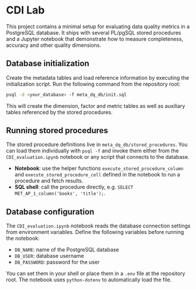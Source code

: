 # CDI Lab

This project contains a minimal setup for evaluating data quality metrics in a PostgreSQL database. It ships with several PL/pgSQL stored procedures and a Jupyter notebook that demonstrate how to measure completeness, accuracy and other quality dimensions.

## Database initialization

Create the metadata tables and load reference information by executing the initialization script. Run the following command from the repository root:

```bash
psql -d <your_database> -f meta_dq_db/init.sql
```

This will create the dimension, factor and metric tables as well as auxiliary tables referenced by the stored procedures.

## Running stored procedures

The stored procedure definitions live in `meta_dq_db/stored_procedures`. You can load them individually with `psql -f` and invoke them either from the `CDI_evaluation.ipynb` notebook or any script that connects to the database.

- **Notebook**: use the helper functions `execute_stored_procedure_column` and `execute_stored_procedure_cell` defined in the notebook to run a procedure and fetch results.
- **SQL shell**: call the procedure directly, e.g. `SELECT MET_AP_1_column('books', 'title');`.

## Database configuration

The `CDI_evaluation.ipynb` notebook reads the database connection settings from environment variables. Define the following variables before running the notebook:

- `DB_NAME`: name of the PostgreSQL database
- `DB_USER`: database username
- `DB_PASSWORD`: password for the user

You can set them in your shell or place them in a `.env` file at the repository root. The notebook uses `python-dotenv` to automatically load the file.

